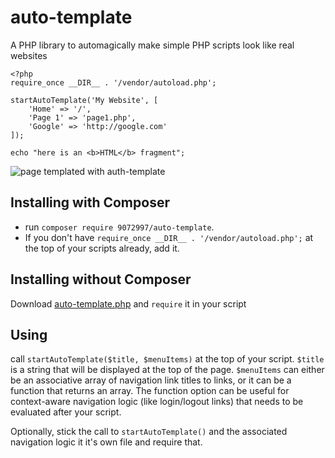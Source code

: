 # auto-template
A PHP library to automagically make simple PHP scripts look like real websites

```
<?php
require_once __DIR__ . '/vendor/autoload.php';

startAutoTemplate('My Website', [
    'Home' => '/',
    'Page 1' => 'page1.php',
    'Google' => 'http://google.com'
]);

echo "here is an <b>HTML</b> fragment";
```
![page templated with auth-template](https://i.ibb.co/V3jNdqB/i.png)

## Installing with Composer
* run
`composer require 9072997/auto-template`.
* If you don't have `require_once __DIR__ . '/vendor/autoload.php';` at the top of your scripts already, add it.

## Installing without Composer
Download [auto-template.php](auto-template.php) and `require` it in your script

## Using
call `startAutoTemplate($title, $menuItems)` at the top of your script. `$title` is a string that will be displayed at the top of the page. `$menuItems` can either be an associative array of navigation link titles to links, or it can be a function that returns an array. The function option can be useful for context-aware navigation logic (like login/logout links) that needs to be evaluated after your script.

Optionally, stick the call to `startAutoTemplate()` and the associated navigation logic it it's own file and require that.
